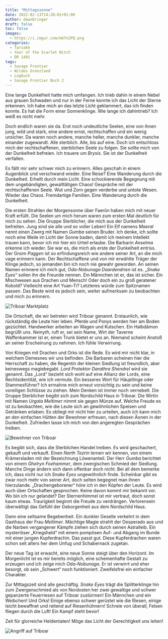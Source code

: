 ```yaml
---
title: "Mittagssonne"
date: 2022-02-13T14:28:01+01:00
author: dawnbringer
draft: false
toc: false
images:
  - https://i.imgur.com/m6fnZPQ.png
categories:
  - Tarsakh
  - Year of the Scarlet Witch
  - DR 1491
tags: 
  - Savage Frontier
  - Wildes Grenzland
  - Logbuch
  - Savage Frontier Buch 2
---
```


Eine lange Dunkelheit hatte mich umfangen. Ich trieb dahin in einem Nebel aus grauen Schwaden und nur in der Ferne konnte ich das Licht der Sterne erkennen. Ich habe mich an das letzte Licht geklammert, das ich finden konnte. Es hat die Form einer Sonnenklinge. Wie lange ich dahintrieb? Ich weiß es nicht mehr.

Doch endlich waren sie da. Erst noch undeutliche Seelen, eine von ihnen jung, wild und stark, eine andere ernst, rechtschaffen und ein wenig unsicher. Da waren noch andere, manche heller, manche dunkler, manche einander zugewandt. Alle sterblich. Alle, bis auf eine. Doch ich entschloss mich der rechtschaffenen, sterblichen Seele zu folgen. Sie sollte mich von der Dunkelheit befreien. Ich trauere um *Brysis*. Sie ist der Dunkelheit verfallen.

Es fällt mir sehr schwer mich zu erinnern. Alles geschah in einem Augenblick und verschwand wieder. Eine Reise? Eine Wanderung durch die Dunkelheit. Erhellt durch mein Licht. Eine schockierende Begegnung mit dem ungebändigten, gewalttätigen Chaos! Gespräche mit der rechtschaffenen Seele. Wut und Zorn gegen verderbe und untote Wesen. Wieder das Chaos. Fremdartige Familien. Eine Wanderung durch die Dunkelheit.

Die ersten Strahlen der Morgensonne über Faerûn haben mich mit neuer Kraft erfüllt. Die Seelen um mich herum waren zum ersten Mal deutlich für mich zu sehen. Die Gruppe Sterblicher, die mich aus der Dunkelheit befreiten. Jung sind sie alle und so voller Leben! Ein Elf namens *Maeral* nennt einen Zwerg mit Namen *Gumba* seinen Bruder. Ich denke, ich sollte noch eine Weile im Licht der Sonne baden, damit ich meinem Intellekt trauen kann, bevor ich mir hier ein Urteil erlaube. Die Barbarin *Anselma* erkenne ich wieder. Sie war es, die mich als erste der Dunkelheit entriss. Der Gnom *Paggen* ist so erfindungsreich wie andere seiner Art, an die mich vage erinnern kann. Der Rechtschaffene und von mir erwählte Träger der Klinge jedoch, so jemanden bin ich noch nie gewahr geworden. An seinen Namen erinnere ich mich gut, *Oda-Nobunaga Daardendrien* ist es. „*Snake Eyes*“ sollen ihn die Freunde nennen. Ein Männchen ist er, das ist sicher. Ein Mischwesen aus Drachen und Mensch! Oder doch ein zu groß geratener Kobold? Vielleicht eine Art Yuan-Ti? Letzteres würde zum Spitznamen passen. Das Beste wird es jedoch sein, weiter aufmerksam zu beobachten und mich zu erinnern.

![Triboar Marktplatz](https://i.imgur.com/ng6lsSG.jpg)

Die Ortschaft, die wir betreten wird Triboar genannt. Erstaunlich, wie rückständig die Leute hier leben. Pferde und Ponys werden hier am Boden gezüchtet. Handwerker arbeiten an Wagen und Kutschen. Ein Halbdämon begrüßt uns. *Nemyth*, ruft er, sei sein Name, Wirt der Taverne Waffenkammer ist er, einen Trunk bietet er uns an. Niemand scheint Anstoß an seiner Erscheinung zu nehmen. Ich fühle Verwirrung. 

Von Kriegen mit Drachen und Orks ist die Rede. Es wird mir nicht klar, in welchem Demesnes wir uns befinden. Die Barbaren scheinen hier die Herrschaft zu haben, die Regentin der kleinen Siedlung ist freundlich, aber keineswegs magiebegabt. *Lord Protektor Darathra Shendrel* wird sie genannt. Das „Lord“ bezieht sich wohl auf eine Allianz der Lords, eine Rechtsidentität, wie ich vermute. Ein besseres Wort für Häuptlinge oder Stammesführer? Ich ermahne mich erneut vorsichtig zu sein und keine voreiligen Schlüsse zu ziehen. Mein Denken ist immer noch vernebelt.
Die Gruppe Sterblicher begibt sich zum Nordschild Haus in Triboar. Die Wirtin mit Namen *Urgala Meltimer* nimmt sie gegen Münze auf. Welche Freude es ist zu beobachten, wie die Leute sich an gewöhnlichen Speisen und Getränken erlaben. Es obliegt mir nicht hier zu urteilen, auch ich kann mich an den einfachen Hütten der Bewohner erfreuen, nach diesen Äonen in der Dunkelheit. Zufrieden lasse ich mich von den angeregten Gesprächen treiben.

![Bewohner von Triboar](https://i.imgur.com/UtNHmUF.png)

Es begibt sich, dass die Sterblichen Handel treiben. Es wird geschachert, gekauft und verkauft. Einen *Narth Tezrin* lernen wir kennen, von einem Krämersladen mit der Bezeichnung Löwenanteil. Der Herr *Gumba* berichtet von einem *Ghelryn Foehammer*, dem zwergischen Schmied der Siedlung. Manche Dinge ändern sich dann offenbar doch nicht. Bei all dem bemerke ich, dass nicht nur ich *Snake Eyes* ungewöhnlich finde. Scheinbar gibt es zwar noch mehr von seiner Art, doch selten begegnet man ihnen hierzulande. „Drachengeborener“ höre ich in den Köpfen der Leute. Es wird auch über Ortschaften gesprochen. Keine davon kommt mir bekannt vor. Wo bin ich nur gelandet? Der Sternenhimmel ist mir vertraut, doch sonst kaum etwas. Traurigkeit beginnt die Freude zu verdrängen. Verlorensein überwältigt das Gefühl der Geborgenheit aus dem Nordschild Haus.

Dann eine seltsame Begebenheit. Ein dunkler Geselle verkehrt in dem Gasthaus der Frau *Meltimer*. Mächtige Magie strahlt der Desperado aus und die Narben vergangener Kämpfe ziehen sich durch seinen Astralleib. Ein mysteriöser „Kriegsheld“ mit einem pompösen Auf- und Abgang im Bunde mit einer jungen Kupferdrachin. Das passt gut. Diese Kupferdrachen waren schon seit alters her dem Unfug und Schabernack zugetan.

Der neue Tag ist erwacht, eine neue Sonne steigt über den Horizont. Im Morgenlicht ist es mir bereits möglich, eine schemenhafte Gestalt zu erzeugen und ich zeige mich *Oda-Nobunaga*. Er ist verwirrt und eher besorgt, ob sein „Schwert“ noch funktioniert. Zweifelsfrei ein einfacher Charakter.

Zur Mittagszeit sind alle geschäftig. *Snake Eyes* trägt die Splitterklinge hin zum Zwergenschmied als von Nordosten her zwei gewaltige und schwer gepanzerte Feuerriesen auf Triboar zustürmen! Ein Männchen und ein Weibchen! Und Orks! Einige ebenso schwer gerüstet wie die Riesen, einige leicht bewaffnet und reitend auf Riesenhühnern! Schreie von überall, Felsen fliegen durch die Luft! Ein Kampf steht bevor! 

Zeit für glorreiche Heldentaten! Möge das Licht der Gerechtigkeit uns leiten!

![Angriff auf Triboar](https://i.imgur.com/DhxObCp.png)
